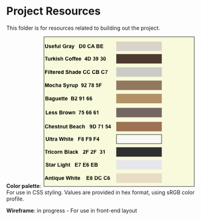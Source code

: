# Project Resources


This folder is for resources related to building out the project.

 **Color palette**: ![Color Palette](color_palette_sRGB_hex.png)
 For use in CSS styling. Values are provided in hex format, using sRGB color profile.
 
 **Wireframe**: in progress  - For use in front-end layout



